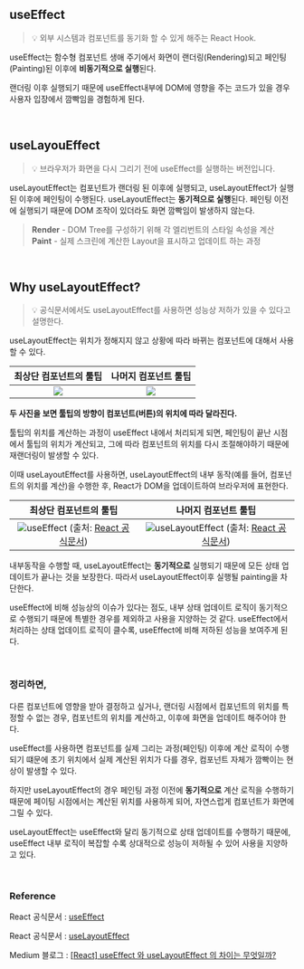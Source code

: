 ## useEffect

> 💡 외부 시스템과 컴포넌트를 동기화 할 수 있게 해주는 React Hook.

useEffect는 함수형 컴포넌트 생애 주기에서 화면이 랜더링(Rendering)되고 페인팅(Painting)된 이후에 **비동기적으로 실행**된다.

랜더링 이후 실행되기 때문에 useEffect내부에 DOM에 영향을 주는 코드가 있을 경우 사용자 입장에서 깜빡임을 경험하게 된다.

<br>

## useLayouEffect

> 💡 브라우저가 화면을 다시 그리기 전에 useEffect를 실행하는 버전입니다.

useLayoutEffect는 컴포넌트가 랜더링 된 이후에 실행되고, useLayoutEffect가 실행된 이후에 페인팅이 수행된다. useLayoutEffect는 **동기적으로 실행**된다. 페인팅 이전에 실행되기 때문에 DOM 조작이 있더라도 화면 깜빡임이 발생하지 않는다.

> **Render** - DOM Tree를 구성하기 위해 각 엘리번트의 스타일 속성을 계산
>    **Paint** - 실제 스크린에 계산한 Layout을 표시하고 업데이트 하는 과정

<br>

## Why useLayoutEffect?

> 💡 공식문서에서도 useLayoutEffect를 사용하면 성능상 저하가 있을 수 있다고 설명한다.


useLayoutEffect는 위치가 정해지지 않고 상황에 따라 바뀌는 컴포넌트에 대해서 사용할 수 있다.

| 최상단 컴포넌트의 툴팁 | 나머지 컴포넌트 툴팁 |
|:-:|:-:|
|![](https://velog.velcdn.com/images/tkddn_dev8430/post/9e0de8bf-4f75-400b-9fe0-2197d4e966bf/image.png)|![](https://velog.velcdn.com/images/tkddn_dev8430/post/cc47b700-ad2d-46e8-89e9-ea351be18fc4/image.png)|






**두 사진을 보면 툴팁의 방향이 컴포넌트(버튼)의 위치에 따라 달라진다.**

툴팁의 위치를 계산하는 과정이 useEffect 내에서 처리되게 되면, 페인팅이 끝난 시점에서 툴팁의 위치가 계산되고,
그에 따라 컴포넌트의 위치를 다시 조절해야하기 때문에 재랜더링이 발생할 수 있다.

이때 useLayoutEffect를 사용하면, useLayoutEffect의 내부 동작(예를 들어, 컴포넌트의 위치를 계산)을 수행한 후, React가 DOM을 업데이트하여 브라우저에 표현한다.

| 최상단 컴포넌트의 툴팁 | 나머지 컴포넌트 툴팁 |
|:-:|:-:|
|![](https://velog.velcdn.com/images/tkddn_dev8430/post/903fbfc2-bf8a-4b4f-98a8-0be045a504fb/image.gif)useEffect (출처: [React 공식문서](https://react.dev/reference/react/useLayoutEffect#usage))|![](https://velog.velcdn.com/images/tkddn_dev8430/post/46d8e91e-56f7-4aa8-9c33-b389f05edffc/image.gif)useLayoutEffect (출처: [React 공식문서](https://react.dev/reference/react/useLayoutEffect#usage))|

내부동작을 수행할 때, useLayoutEffect는 **동기적으로** 실행되기 때문에 모든 상태 업데이트가 끝나는 것을 보장한다.
따라서 useLayoutEffect이후 실행될 painting을 차단한다.

useEffect에 비해 성능상의 이슈가 있다는 점도, 내부 상태 업데이트 로직이 동기적으로 수행되기 때문에 특별한 경우를 제외하고 사용을 지양하는 것 같다. useEffect에서 처리하는 상태 업데이트 로직이 클수록, useEffect에 비해 저하된 성능을 보여주게 된다.

<br>

### **정리하면,**

 다른 컴포넌트에 영향을 받아 결정하고 싶거나, 랜더링 시점에서 컴포넌트의 위치를 특정할 수 없는 경우, 컴포넌트의 위치를 계산하고, 이후에 화면을 업데이트 해주어야 한다.

useEffect를 사용하면 컴포넌트를 실제 그리는 과정(페인팅) 이후에 계산 로직이 수행되기 떄문에 초기 위치에서 실제 계산된 위치가 다를 경우, 컴포넌트 자체가 깜빡이는 현상이 발생할 수 있다.

하지만 useLayoutEffect의 경우 페인팅 과정 이전에 **동기적으로** 계산 로직을 수행하기 때문에 페이팅 시점에서는 계산된 위치를 사용하게 되어, 자연스럽게 컴포넌트가 화면에 그릴 수 있다.

useLayoutEffect는 useEffect와 달리 동기적으로 상태 업데이트를 수행하기 때문에, useEffect 내부 로직이 복잡할 수록 상대적으로 성능이 저하될 수 있어 사용을 지양하고 있다.

<br>

### Reference

React 공식문서 : [useEffect](https://react.dev/reference/react/useEffect)

React 공식문서 : [useLayoutEffect](https://react.dev/reference/react/useLayoutEffect)

Medium 블로그 : [[React] useEffect 와 useLayoutEffect 의 차이는 무엇일까?](https://medium.com/@jnso5072/react-useeffect-%EC%99%80-uselayouteffect-%EC%9D%98-%EC%B0%A8%EC%9D%B4%EB%8A%94-%EB%AC%B4%EC%97%87%EC%9D%BC%EA%B9%8C-e1a13adf1cd5)
